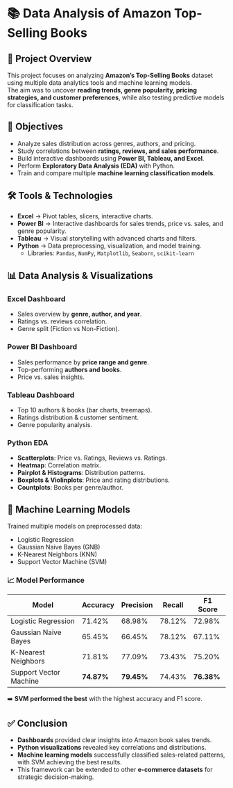 # 📚 Data Analysis of Amazon Top-Selling Books  

## 📖 Project Overview  
This project focuses on analyzing **Amazon’s Top-Selling Books** dataset using multiple data analytics tools and machine learning models.  
The aim was to uncover **reading trends, genre popularity, pricing strategies, and customer preferences**, while also testing predictive models for classification tasks.  

## 🎯 Objectives  
- Analyze sales distribution across genres, authors, and pricing.  
- Study correlations between **ratings, reviews, and sales performance**.  
- Build interactive dashboards using **Power BI, Tableau, and Excel**.  
- Perform **Exploratory Data Analysis (EDA)** with Python.  
- Train and compare multiple **machine learning classification models**.  

## 🛠️ Tools & Technologies  
- **Excel** → Pivot tables, slicers, interactive charts.  
- **Power BI** → Interactive dashboards for sales trends, price vs. sales, and genre popularity.  
- **Tableau** → Visual storytelling with advanced charts and filters.  
- **Python** → Data preprocessing, visualization, and model training.  
  - Libraries: `Pandas`, `NumPy`, `Matplotlib`, `Seaborn`, `scikit-learn`  

## 📊 Data Analysis & Visualizations  
### Excel Dashboard  
- Sales overview by **genre, author, and year**.  
- Ratings vs. reviews correlation.  
- Genre split (Fiction vs Non-Fiction).  

### Power BI Dashboard  
- Sales performance by **price range and genre**.  
- Top-performing **authors and books**.  
- Price vs. sales insights.  

### Tableau Dashboard  
- Top 10 authors & books (bar charts, treemaps).  
- Ratings distribution & customer sentiment.  
- Genre popularity analysis.  

### Python EDA  
- **Scatterplots**: Price vs. Ratings, Reviews vs. Ratings.  
- **Heatmap**: Correlation matrix.  
- **Pairplot & Histograms**: Distribution patterns.  
- **Boxplots & Violinplots**: Price and rating distributions.  
- **Countplots**: Books per genre/author.  

## 🤖 Machine Learning Models  
Trained multiple models on preprocessed data:  
- Logistic Regression  
- Gaussian Naive Bayes (GNB)  
- K-Nearest Neighbors (KNN)  
- Support Vector Machine (SVM)  

### 📈 Model Performance  
| Model                  | Accuracy | Precision | Recall | F1 Score |
|-------------------------|----------|-----------|--------|----------|
| Logistic Regression     | 71.42%   | 68.98%    | 78.12% | 72.98%   |
| Gaussian Naive Bayes    | 65.45%   | 66.45%    | 78.12% | 67.11%   |
| K-Nearest Neighbors     | 71.81%   | 77.09%    | 73.43% | 75.20%   |
| Support Vector Machine  | **74.87%**   | **79.45%**    | 74.43% | **76.38%**   |

➡️ **SVM performed the best** with the highest accuracy and F1 score.  

## ✅ Conclusion  
- **Dashboards** provided clear insights into Amazon book sales trends.  
- **Python visualizations** revealed key correlations and distributions.  
- **Machine learning models** successfully classified sales-related patterns, with SVM achieving the best results.  
- This framework can be extended to other **e-commerce datasets** for strategic decision-making.  

